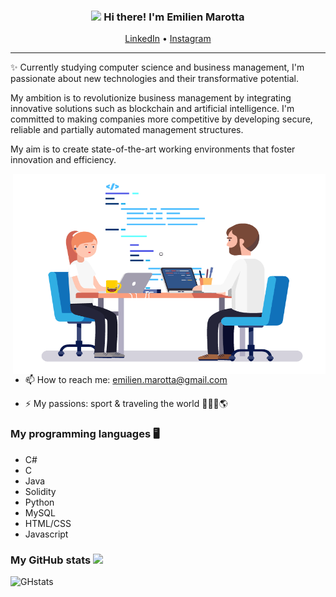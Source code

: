 
<h3 align="center"><img src = "https://raw.githubusercontent.com/MartinHeinz/MartinHeinz/master/wave.gif" width = 30px> Hi there! I'm Emilien Marotta</h3>

<p align="center">
  <a href="https://www.linkedin.com/in/emilienmarotta">LinkedIn</a> •
  <a href="https://instagram.com/emilienmrta">Instagram</a>
</p>

---
✨ Currently studying computer science and business management, I'm passionate about new technologies and their transformative potential. 

My ambition is to revolutionize business management by integrating innovative solutions such as blockchain and artificial intelligence. I'm committed to making companies more competitive by developing secure, reliable and partially automated management structures. 

My aim is to create state-of-the-art working environments that foster innovation and efficiency.

<img align="right" alt="GIF" src="./img/Programmers.gif" width="500" height="320" />  

- 📫 How to reach me: <a href="mailto:emilien.marotta@gmail.com">emilien.marotta@gmail.com<a/>

- ⚡ My passions: sport & traveling the world 🏋🏻‍♂️🌎

### My programming languages 🖥️

- C#
- C
- Java
- Solidity
- Python
- MySQL
- HTML/CSS
- Javascript

 ### My GitHub stats <img src = "https://i.pinimg.com/originals/65/c4/f4/65c4f452571be1261e9c623f7da488ac.gif" width = 35px> 

![GHstats](https://github-readme-stats.vercel.app/api?username=emilienmarotta&show_icons=true)

